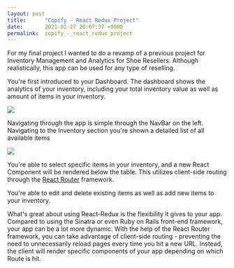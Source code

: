 ```yaml
---
layout: post
title:      "Copify - React Redux Project"
date:       2021-02-27 20:07:37 +0000
permalink:  copify_-_react_redux_project
---
```



For my final project I wanted to do a revamp of a previous project for Inventory Management and Analytics for Shoe Resellers. Although realistically, this app can be used for any type of reselling.

You're first introduced to your Dashboard. The dashboard shows the analytics of your inventory, including your total inventory value as well as amount of items in your inventory. 

![](https://imgur.com/Lp24UIe.png)

Navigating through the app is simple through the NavBar on the left. Navigating to the Inventory section you're shown a detailed list of all available items

![](https://i.imgur.com/GZKferX.png)

You're able to select specific items in your inventory, and a new React Component will be rendered below the table. This utilizes client-side routing through the [React Router](https://reactrouter.com/) framework.

You're able to edit and delete existing items as well as add new items to your inventory. 

What's great about using React-Redux is the flexibility it gives to your app. Compared to using the Sinatra or even Ruby on Rails front-end framework, your app can be a lot more dynamic. With the help of the React Router framework, you can take advantage of client-side routing - preventing the need to unnecessarily reload pages every time you hit a new URL. Instead, the client will render specific components of your app depending on which Route is hit.
